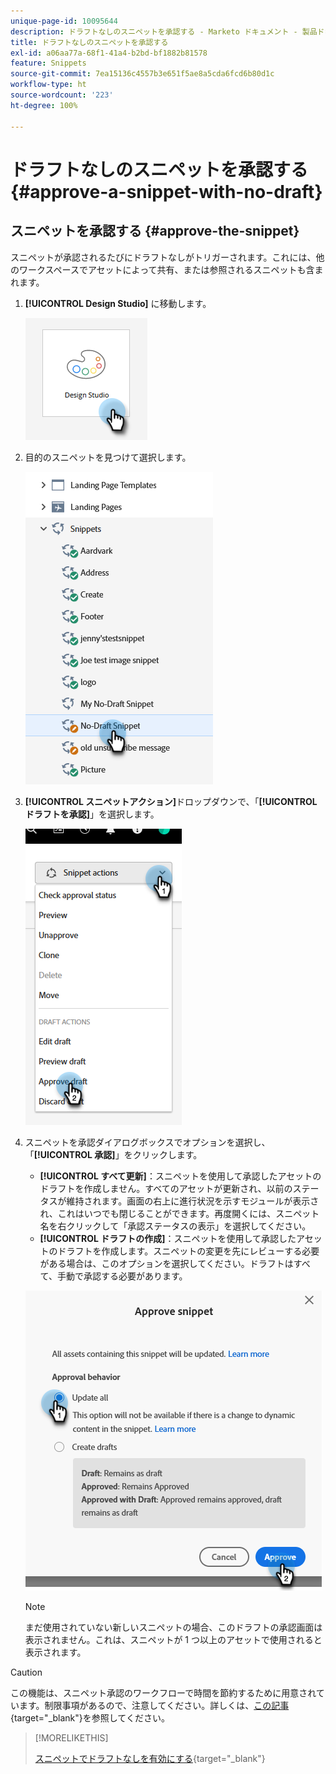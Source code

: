 ```yaml
---
unique-page-id: 10095644
description: ドラフトなしのスニペットを承認する - Marketo ドキュメント - 製品ドキュメント
title: ドラフトなしのスニペットを承認する
exl-id: a06aa77a-68f1-41a4-b2bd-bf1882b81578
feature: Snippets
source-git-commit: 7ea15136c4557b3e651f5ae8a5cda6fcd6b80d1c
workflow-type: ht
source-wordcount: '223'
ht-degree: 100%

---
```


# ドラフトなしのスニペットを承認する {#approve-a-snippet-with-no-draft}

## スニペットを承認する {#approve-the-snippet}

スニペットが承認されるたびにドラフトなしがトリガーされます。これには、他のワークスペースでアセットによって共有、または参照されるスニペットも含まれます。

1. **[!UICONTROL Design Studio]** に移動します。

   ![](assets/approve-the-snippet-1.png)

1. 目的のスニペットを見つけて選択します。

   ![](assets/approve-the-snippet-2.png)

1. **[!UICONTROL スニペットアクション]**&#x200B;ドロップダウンで、「**[!UICONTROL ドラフトを承認]**」を選択します。

   ![](assets/approve-the-snippet-3.png)

1. スニペットを承認ダイアログボックスでオプションを選択し、「**[!UICONTROL 承認]**」をクリックします。

   * **[!UICONTROL すべて更新]**：スニペットを使用して承認したアセットのドラフトを作成しません。すべてのアセットが更新され、以前のステータスが維持されます。画面の右上に進行状況を示すモジュールが表示され、これはいつでも閉じることができます。再度開くには、スニペット名を右クリックして「承認ステータスの表示」を選択してください。
   * **[!UICONTROL ドラフトの作成]**：スニペットを使用して承認したアセットのドラフトを作成します。スニペットの変更を先にレビューする必要がある場合は、このオプションを選択してください。ドラフトはすべて、手動で承認する必要があります。

   ![](assets/approve-the-snippet-4.png)

   >[!NOTE]
   >
   >まだ使用されていない新しいスニペットの場合、このドラフトの承認画面は表示されません。これは、スニペットが 1 つ以上のアセットで使用されると表示されます。

>[!CAUTION]
>
>この機能は、スニペット承認のワークフローで時間を節約するために用意されています。制限事項があるので、注意してください。詳しくは、[この記事](https://nation.marketo.com/t5/knowledgebase/no-draft-snippet-limitations-and-troubleshooting/ta-p/300799){target="_blank"}を参照してください。

>[!MORELIKETHIS]
>
>[スニペットでドラフトなしを有効にする](/help/marketo/product-docs/administration/users-and-roles/enable-no-draft-for-snippets.md){target="_blank"}
